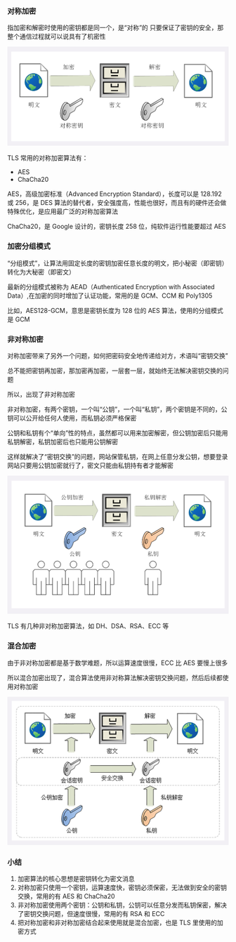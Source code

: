 
### 对称加密

指加密和解密时使用的密钥都是同一个，是“对称”的 只要保证了密钥的安全，那整个通信过程就可以说具有了机密性

![img.png](../picture/对称加密.png)

TLS 常用的对称加密算法有：

* AES
* ChaCha20

AES，高级加密标准（Advanced Encryption Standard），长度可以是 128.192 或 256，是 DES 算法的替代者，安全强度高，性能也很好，而且有的硬件还会做特殊优化，是应用最广泛的对称加密算法

ChaCha20，是 Google 设计的，密钥长度 258 位，纯软件运行性能要超过 AES


### 加密分组模式

“分组模式”，让算法用固定长度的密钥加密任意长度的明文，把小秘密（即密钥）转化为大秘密（即密文）

最新的分组模式被称为 AEAD（Authenticated Encryption with Associated Data）,在加密的同时增加了认证功能，常用的是 GCM、CCM 和 Poly1305

比如，AES128-GCM，意思是密钥长度为 128 位的 AES 算法，使用的分组模式是 GCM


### 非对称加密

对称加密带来了另外一个问题，如何把密码安全地传递给对方，术语叫“密钥交换”

总不能把密钥再加密，那加密再加密，一层套一层，就始终无法解决密钥交换的问题

所以，出现了非对称加密

非对称加密，有两个密钥，一个叫“公钥”，一个叫“私钥”，两个密钥是不同的，公钥可以公开给任何人使用，而私钥必须严格保密

公钥和私钥有个“单向”性的特点，虽然都可以用来加密解密，但公钥加密后只能用私钥解密，私钥加密后也只能用公钥解密

这样就解决了“密钥交换”的问题，网站保管私钥，在网上任意分发公钥，想要登录网站只要用公钥加密就行了，密文只能由私钥持有者才能解密

![img.png](../picture/非对称加密.png)

TLS 有几种非对称加密算法，如 DH、DSA、RSA、ECC 等

### 混合加密

由于非对称加密都是基于数学难题，所以运算速度很慢，ECC 比 AES 要慢上很多

所以混合加密出现了，混合算法使用非对称算法解决密钥交换问题，然后后续都使用对称加密

![img.png](../picture/混合加密.png)

### 小结
1. 加密算法的核心思想是密钥转化为密文消息
2. 对称加密只使用一个密钥，运算速度快，密钥必须保密，无法做到安全的密钥交换，常用的有 AES 和 ChaCha20
3. 非对称加密使用两个密钥：公钥和私钥，公钥可以任意分发而私钥保密，解决了密钥交换问题，但速度很慢，常用的有 RSA 和 ECC
4. 把对称加密和非对称加密结合起来使用就是混合加密，也是 TLS 里使用的加密方式

